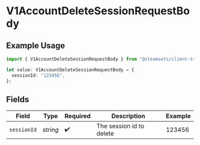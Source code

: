 # V1AccountDeleteSessionRequestBody

## Example Usage

```typescript
import { V1AccountDeleteSessionRequestBody } from "@steamsets/client-ts/models/components";

let value: V1AccountDeleteSessionRequestBody = {
  sessionId: "123456",
};
```

## Fields

| Field                    | Type                     | Required                 | Description              | Example                  |
| ------------------------ | ------------------------ | ------------------------ | ------------------------ | ------------------------ |
| `sessionId`              | *string*                 | :heavy_check_mark:       | The session id to delete | 123456                   |